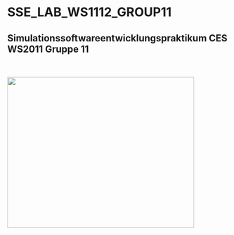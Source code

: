 # SSE\_LAB\_WS1112\_GROUP11 #

## Simulationssoftwareentwicklungspraktikum CES WS2011 Gruppe 11 ##
<br>
<br>
<a href='http://www.youtube.com/watch?feature=player_embedded&v=UIGF4VXMYYU' target='_blank'><img src='http://img.youtube.com/vi/UIGF4VXMYYU/0.jpg' width='425' height=344 /></a><br>
<br>
<br>